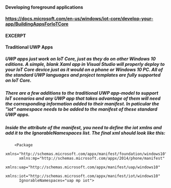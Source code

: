 #### Developing foreground applications
#### https://docs.microsoft.com/en-us/windows/iot-core/develop-your-app/BuildingAppsForIoTCore

#### EXCERPT
#### Traditional UWP Apps
##### UWP apps just work on IoT Core, just as they do on other Windows 10 editions. A simple, blank Xaml app in Visual Studio will properly deploy to your IoT Core device just as it would on a phone or Windows 10 PC. All of the standard UWP languages and project templates are fully supported on IoT Core.

##### There are a few additions to the traditional UWP app-model to support IoT scenarios and any UWP app that takes advantage of them will need the corresponding information added to their manifest. In paticular the "iot" namespace needs to be added to the manifest of these standard UWP apps.

##### Inside the attribute of the manifest, you need to define the iot xmlns and add it to the IgnorableNamespaces list. The final xml should look like this:
        <Package
          xmlns="http://schemas.microsoft.com/appx/manifest/foundation/windows10"
          xmlns:mp="http://schemas.microsoft.com/appx/2014/phone/manifest"
          xmlns:uap="http://schemas.microsoft.com/appx/manifest/uap/windows10"
          xmlns:iot="http://schemas.microsoft.com/appx/manifest/iot/windows10"
          IgnorableNamespaces="uap mp iot">
